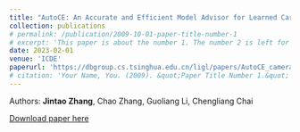```yaml
---
title: "AutoCE: An Accurate and Efficient Model Advisor for Learned Cardinality Estimation"
collection: publications
# permalink: /publication/2009-10-01-paper-title-number-1
# excerpt: 'This paper is about the number 1. The number 2 is left for future work.'
date: 2023-02-01
venue: 'ICDE'
paperurl: 'https://dbgroup.cs.tsinghua.edu.cn/ligl/papers/AutoCE_camera_ready_ICDE2023.pdf'
# citation: 'Your Name, You. (2009). &quot;Paper Title Number 1.&quot; <i>Journal 1</i>. 1(1).'
---
```

<!-- This paper is about the number 1. The number 2 is left for future work. -->
Authors: **Jintao Zhang**, Chao Zhang, Guoliang Li, Chengliang Chai

[Download paper here](https://dbgroup.cs.tsinghua.edu.cn/ligl/papers/AutoCE_camera_ready_ICDE2023.pdf)

<!-- Recommended citation: Your Name, You. (2009). "Paper Title Number 1." <i>Journal 1</i>. 1(1). -->